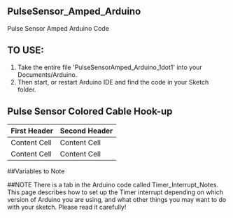 ## PulseSensor_Amped_Arduino
Pulse Sensor Amped Arduino Code

## TO USE:
1) Take the entire file 'PulseSensorAmped_Arduino_1dot1' into your Documents/Arduino.
2) Then start, or restart Arduino IDE and find the code in your Sketch folder.


## Pulse Sensor Colored Cable Hook-up
First Header  | Second Header
------------- | -------------
Content Cell  | Content Cell
Content Cell  | Content Cell

##Variables to Note


##NOTE 
There is a tab in the Arduino code called Timer_Interrupt_Notes. This page describes how to set up the Timer interrupt depending on which version of Arduino you are using, and what other things you may want to do with your sketch. Please read it carefully!
